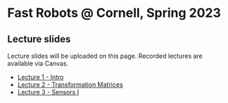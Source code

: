 # Fast Robots @ Cornell, Spring 2023

## Lecture slides 

Lecture slides will be uploaded on this page. Recorded lectures are available via Canvas. 

* [Lecture 1 - Intro](./FastRobots-1-Intro.pdf)
* [Lecture 2 - Transformation Matrices](./FastRobots-2-TransformationMatrices.pdf)
* [Lecture 3 - Sensors I](./FastRobots-3-Sensors.pdf)


